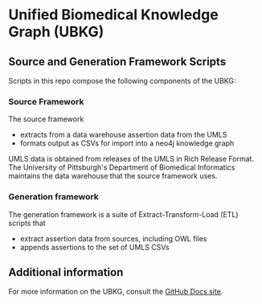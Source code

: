 # Unified Biomedical Knowledge Graph (UBKG)
## Source and Generation Framework Scripts

Scripts in this repo compose the following components of the 
UBKG:

### Source Framework
The source framework
- extracts from a data warehouse assertion data from the UMLS
- formats output as CSVs for import into a neo4j knowledge graph

UMLS data is obtained from releases of the UMLS in 
Rich Release Format. The University of Pittsburgh's 
Department of Biomedical Informatics maintains the data warehouse
that the source framework uses.

### Generation framework
The generation framework is a suite of Extract-Transform-Load (ETL)
scripts that
- extract assertion data from sources, including OWL files
- appends assertions to the set of UMLS CSVs

## Additional information

For more information on the UBKG, consult the [GitHub Docs site](https://github.com/x-atlas-consortia/ubkg-docs).